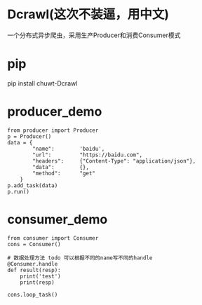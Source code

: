 # Dcrawl(这次不装逼，用中文)
一个分布式异步爬虫，采用生产Producer和消费Consumer模式

# pip

pip install chuwt-Dcrawl

# producer_demo

    from producer import Producer
    p = Producer()
    data = {
            "name":        'baidu',                     
            "url":         "https://baidu.com",     
            "headers":     {"Content-Type": "application/json"},                         
            "data":        {},
            "method":      "get"                       
        }
    p.add_task(data)
    p.run()

# consumer_demo

    from consumer import Consumer
    cons = Consumer()
    
    # 数据处理方法 todo 可以根据不同的name写不同的handle
    @Consumer.handle
    def result(resp):
        print('test')
        print(resp)
        
    cons.loop_task()
